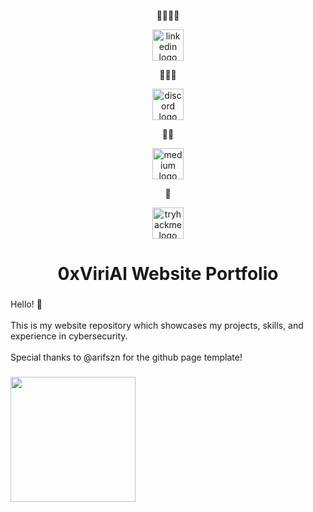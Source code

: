 <div align="center">
  <p>👾👾👾👾</p>
  <a href="https://www.linkedin.com/in/djcastilloii/" target="_blank">
    <img src="https://img.shields.io/static/v1?message=LinkedIn&logo=linkedin&label=&color=0077B5&logoColor=white&labelColor=&style=flat" height="50" alt="linkedin logo"  />
  </a>
  <p>👾👾👾</p>
  <a href="https://discord.com/minwu_404" target="_blank">
    <img src="https://img.shields.io/static/v1?message=Discord&logo=discord&label=&color=7289DA&logoColor=white&labelColor=&style=flat" height="50" alt="discord logo"  />
  </a>
  <p>👾👾</p>
  <a href="https://medium.com/@0xvirial" target="_blank">
    <img src="https://img.shields.io/static/v1?message=Medium&logo=medium&label=&color=12100E&logoColor=white&labelColor=&style=flat" height="50" alt="medium logo"  />
  </a>
  <p>👾</p>
  <a href="https://tryhackme.com/p/viriumAlnasl" target="_blank">
    <img src="https://img.shields.io/static/v1?message=TryHackMe&logo=tryhackme&label=&color=88cc14&logoColor=white&labelColor=&style=flat" height="50" alt="tryhackme logo"  />
  </a>
</div>

###

<h1 align="center">0xViriAl Website Portfolio</h1>

###

<p align="left">Hello! 🚀  <br><br>This is my website repository which showcases my projects, skills, and experience in cybersecurity.<br><br>Special thanks to @arifszn for the github page template!</p>

###

<img align="left" height="200" src="https://media.giphy.com/media/v1.Y2lkPTc5MGI3NjExaWlqenA2aWJsYnFxMHoxdHBhaTI1cWVjNmNvZ2h3ZzcwNWo2Mmx1ZyZlcD12MV9naWZzX3NlYXJjaCZjdD1n/AtqzXIBKYFQg8gpdgD/giphy.gif"  />

###